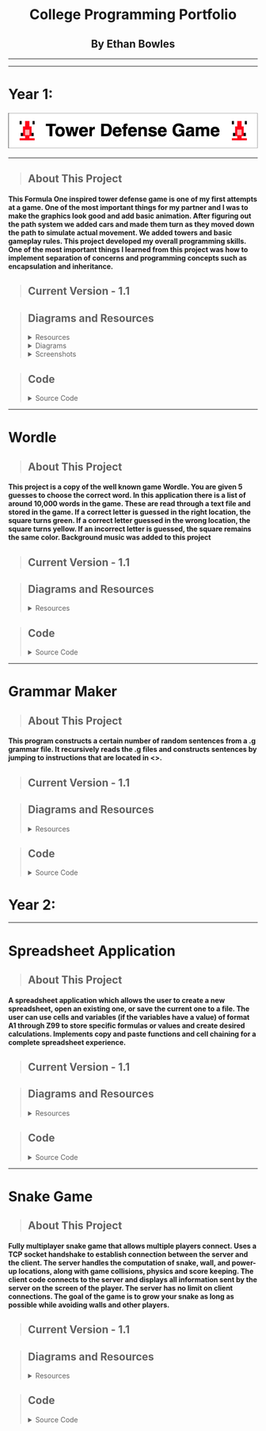 <h1 align="center">College Programming Portfolio</h1>
<h2 align="center">By Ethan Bowles</h2>

___
___
# Year 1:
<p align="center">
  <img src="TowerDefense/TowerDefenseLogo.drawio.png" />
</p>


___
>## About This Project
#### This Formula One inspired tower defense game is one of my first attempts at a game. One of the most important things for my partner and I was to make the graphics look good and add basic animation. After figuring out the path system we added cars and made them turn as they moved down the path to simulate actual movement. We added towers and basic gameplay rules. This project developed my overall programming skills. One of the most important things I learned from this project was how to implement separation of concerns and programming concepts such as encapsulation and inheritance.

>## Current Version - 1.1

>## Diagrams and Resources
><details>
><summary>Resources</summary>
>  
>><details>
>><summary>GameOver.png</summary>
>>
>>  &nbsp;&nbsp;&nbsp;&nbsp;&nbsp;&nbsp; ![Alt text](TowerDefense/resources/GameOver.png)
>>  
>></details>
>><details>
>><summary>HaasCar.png</summary>
>>
>>  &nbsp;&nbsp;&nbsp;&nbsp;&nbsp;&nbsp; ![Alt text](TowerDefense/resources/HaasCar.png)
>>  
>></details>
>><details>
>><summary>HaasTruck.png</summary>
>>
>>  &nbsp;&nbsp;&nbsp;&nbsp;&nbsp;&nbsp; ![Alt text](TowerDefense/resources/HaasTruck.png)
>>  
>></details>
>><details>
>><summary>MenuOverlay.png</summary>
>>
>>  &nbsp;&nbsp;&nbsp;&nbsp;&nbsp;&nbsp; ![Alt text](TowerDefense/resources/MenuOverlay.png)
>>  
>></details>
>><details>
>><summary>OilBarrel.png</summary>
>>
>>  &nbsp;&nbsp;&nbsp;&nbsp;&nbsp;&nbsp; ![Alt text](TowerDefense/resources/OilBarrel.png)
>>  
>></details>
>><details>
>><summary>path_2.png</summary>
>>
>>  &nbsp;&nbsp;&nbsp;&nbsp;&nbsp;&nbsp; ![Alt text](TowerDefense/resources/path_2.jpg)
>>  
>></details>
>><details>
>><summary>WaterBottle.png</summary>
>>
>>  &nbsp;&nbsp;&nbsp;&nbsp;&nbsp;&nbsp; ![Alt text](TowerDefense/resources/WaterBottle.png)
>>  
>></details>
>
>  [View All Resources](TowerDefense/TowerDefense/resources) 
>
></details>
><details>
><summary>Diagrams</summary>
>  
>><details>
>><summary>UML Diagram</summary>
>>
>>  &nbsp;&nbsp;&nbsp;&nbsp;&nbsp;&nbsp; ![Alt text](TowerDefense/resources/TowerDefense.umlcd.png)
>>  
>></details>
> 
></details>
><details/>
><summary>Screenshots</summary>
>
>><details>
>><summary>Game Screen</summary>
>>
>>  &nbsp;&nbsp;&nbsp;&nbsp;&nbsp;&nbsp; ![Alt text](TowerDefense/MISC/GameSC1.png)
>>  
>></details>
>><details>
>><summary>End Game Screen</summary>
>>
>>  &nbsp;&nbsp;&nbsp;&nbsp;&nbsp;&nbsp; ![Alt text](TowerDefense/resources/GameOver.png)
>>  
>></details>
> 
></details>


>## Code
><details>
><summary>Source Code</summary>
>  
>  - [Animatable.java](TowerDefense/src/Animatable.java)
>  - [Enemy.java](TowerDefense/src/Enemy.java)
>  - [EnemyHaasCar.java](TowerDefense/src/EnemyHaasCar.java)
>  - [EnemyHaasTruck.java](TowerDefense/src/EnemyHaasTruck.java)
>  - [GameControl.java](TowerDefense/src/GameControl.java)
>  - [GameOver.java](TowerDefense/src/GameOver.java)
>  - [GameState.java](TowerDefense/src/GameState.java)
>  - [GameView.java](TowerDefense/src/GameView.java)
>  - [Menu.java](TowerDefense/src/Menu.java)
>  - [Path.java](TowerDefense/src/Path.java)
>  - [ResourceLoader.java](TowerDefense/src/ResourceLoader.java)
>  - [TowerDefense.java](TowerDefense/src/TowerDefense.java)
>  - [TowerMenuOil.java](TowerDefense/src/TowerMenuOil.java)
>  - [TowerMenuWater.java](TowerDefense/src/TowerMenuWater.java) 
>  - [TowerOil.java](TowerDefense/src/TowerOil.java)
>  - [TowerOilMoving.java](TowerDefense/src/TowerOilMoving.java)
>  - [TowerWater.java](TowerDefense/src/TowerWater.java)
>  - [TowerWaterMoving.java](TowerDefense/src/TowerWaterMoving.java) 
>
>  [View All Code](TowerDefense/src) 
>  
></details>

___

# Wordle
>## About This Project
#### This project is a copy of the well known game Wordle. You are given 5 guesses to choose the correct word. In this application there is a list of around 10,000 words in the game. These are read through a text file and stored in the game. If a correct letter is guessed in the right location, the square turns green. If a correct letter guessed in the wrong location, the square turns yellow. If an incorrect letter is guessed, the square remains the same color. Background music was added to this project

>## Current Version - 1.1

>## Diagrams and Resources
><details>
><summary>Resources</summary>
>  
>><details>
>><summary>WordleGamePic.png</summary>
>>
>>  &nbsp;&nbsp;&nbsp;&nbsp;&nbsp;&nbsp; ![Alt text](wordle/images/WordleGamePic.PNG)
>>  
>></details>
>><details>
>><summary>WordleWinScreen.png</summary>
>>
>>  &nbsp;&nbsp;&nbsp;&nbsp;&nbsp;&nbsp; ![Alt text](wordle/images/WordleWinScreen.PNG)
>>  
>></details>
>> 
>> [Answers.txt](wordle/Answers.txt) 
>
></details>

>## Code
><details>
><summary>Source Code</summary>
>  
>  - [Box.java](wordle/Box.java) 
>  - [MusicPlayer.java](wordle/MusicPlayer.java) 
>  - [Wordle.java](wordle/Wordle.java) 
>  - [WordlePanel.java](wordle/WordlePanel.java) 
>
>  [View All Code](wordle) 
>  
></details>


___

# Grammar Maker
>## About This Project
#### This program constructs a certain number of random sentences from a .g grammar file. It recursively reads the .g files and constructs sentences by jumping to instructions that are located in <>.

>## Current Version - 1.1

>## Diagrams and Resources
><details>
><summary>Resources</summary>
>  
>> [poetic_sentence.g](grammarProject/poetic_sentence.g) 
>
></details>


>## Code
><details>
><summary>Source Code</summary>
>  
>  - [FileReader.java](grammarProject/FileReader.java) 
>  - [RandomPhraseGenerator.java](grammarProject/RandomPhraseGenerator.java) 
>
>  [View All Code](grammarProject) 
>  
></details>


# Year 2:
___

# Spreadsheet Application
>## About This Project
#### A spreadsheet application which allows the user to create a new spreadsheet, open an existing one, or save the current one to a file. The user can use cells and variables (if the variables have a value) of format A1 through Z99 to store specific formulas or values and create desired calculations. Implements copy and paste functions and cell chaining for a complete spreadsheet experience.


>## Current Version - 1.1

>## Diagrams and Resources
><details>
><summary>Resources</summary>
>  
>><details>
>><summary>SpreadsheetPic1.png</summary>
>>
>>  &nbsp;&nbsp;&nbsp;&nbsp;&nbsp;&nbsp; ![Alt text](spreadsheetApp/SpreadsheetPic1.PNG)
>>  
>></details>
>> 
>> [README W More Details](spreadsheetApp/README.md) 
>
></details>

>## Code
><details>
><summary>Source Code</summary>
>  
>  - [DependencyGraph.cs](spreadsheetApp/spreadsheet/DependencyGraph.cs) 
>  - [Formula.cs](spreadsheetApp/spreadsheet/Formula.cs) 
>  - [Spreadsheet.cs](spreadsheetApp/spreadsheet//Spreadsheet.cs) 
>  - [MAUI](spreadsheetApp/MAUI%Program) 
>
>  [View All Code](spreadsheetApp) 
>  
></details>

___

# Snake Game
>## About This Project
#### Fully multiplayer snake game that allows multiple players connect. Uses a TCP socket handshake to establish connection between the server and the client. The server handles the computation of snake, wall, and power-up locations, along with game collisions, physics and score keeping. The client code connects to the server and displays all information sent by the server on the screen of the player. The server has no limit on client connections. The goal of the game is to grow your snake as long as possible while avoiding walls and other players.


>## Current Version - 1.1

>## Diagrams and Resources
><details>
><summary>Resources</summary>
>  
>><details>
>><summary>InGame.png</summary>
>>
>>  &nbsp;&nbsp;&nbsp;&nbsp;&nbsp;&nbsp; ![Alt text](SnakeGame/Images/SnakeGamePic1.PNG)
>>  
>></details>
>><details>
>><summary>Client.png</summary>
>>
>>  &nbsp;&nbsp;&nbsp;&nbsp;&nbsp;&nbsp; ![Alt text](SnakeGame/Images/SnakeGamePic2.PNG)
>>  
>></details>
>><details>
>><summary>Server.png</summary>
>>
>>  &nbsp;&nbsp;&nbsp;&nbsp;&nbsp;&nbsp; ![Alt text](SnakeGame/Images/SnakeGamePic3.PNG)
>>  
>></details>
>> 
>> [README W More Details](SnakeGame/README.md) 
>
></details>

>## Code
><details>
><summary>Source Code</summary>
>  
>  - [Model](SnakeGame/Model) 
>  - [Server](SnakeGame/Server) 
>  - [ServerController](SnakeGame/ServerController) 
>  - [SnakeClient](SnakeGame/SnakeClient) 
>  - [Vector2D](SnakeGame/Vector2D) 
>
>  [View All Code](SnakeGame) 
>  
></details>
